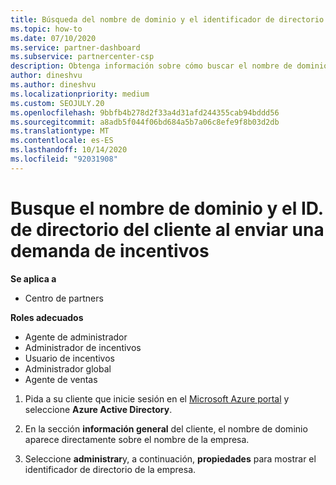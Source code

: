 ```yaml
---
title: Búsqueda del nombre de dominio y el identificador de directorio de su cliente
ms.topic: how-to
ms.date: 07/10/2020
ms.service: partner-dashboard
ms.subservice: partnercenter-csp
description: Obtenga información sobre cómo buscar el nombre de dominio y el ID. de directorio del cliente en Azure portal cuando desee enviar una demanda de incentivos.
author: dineshvu
ms.author: dineshvu
ms.localizationpriority: medium
ms.custom: SEOJULY.20
ms.openlocfilehash: 9bbfb4b278d2f33a4d31afd244355cab94bddd56
ms.sourcegitcommit: a8adb5f044f06bd684a5b7a06c8efe9f8b03d2db
ms.translationtype: MT
ms.contentlocale: es-ES
ms.lasthandoff: 10/14/2020
ms.locfileid: "92031908"
---
```

# <a name="find-your-customers-domain-name-and-directory-id-when-submitting-an-incentives-claim"></a>Busque el nombre de dominio y el ID. de directorio del cliente al enviar una demanda de incentivos

**Se aplica a**

- Centro de partners

**Roles adecuados**

- Agente de administrador
- Administrador de incentivos
- Usuario de incentivos
- Administrador global
- Agente de ventas

1. Pida a su cliente que inicie sesión en el [Microsoft Azure portal](https://portal.azure.com/#home) y seleccione **Azure Active Directory**.

2. En la sección **información general** del cliente, el nombre de dominio aparece directamente sobre el nombre de la empresa.  

3. Seleccione **administrar**y, a continuación, **propiedades** para mostrar el identificador de directorio de la empresa.
